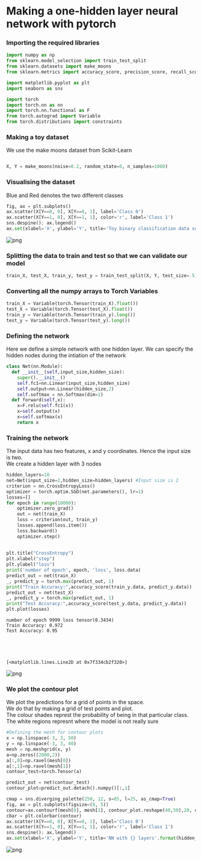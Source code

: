 # Making a one-hidden layer neural network with pytorch

### Importing the required libraries



```python
import numpy as np
from sklearn.model_selection import train_test_split
from sklearn.datasets import make_moons
from sklearn.metrics import accuracy_score, precision_score, recall_score

import matplotlib.pyplot as plt
import seaborn as sns

import torch
import torch.nn as nn
import torch.nn.functional as F
from torch.autograd import Variable
from torch.distributions import constraints
```

### Making a toy dataset
We use the make moons dataset from Scikit-Learn


```python

```


```python
X, Y = make_moons(noise=0.2, random_state=0, n_samples=1000)
```

### Visualising the dataset
Blue and Red denotes the two different classes 


```python
fig, ax = plt.subplots()
ax.scatter(X[Y==0, 0], X[Y==0, 1], label='Class 0')
ax.scatter(X[Y==1, 0], X[Y==1, 1], color='r', label='Class 1')
sns.despine(); ax.legend()
ax.set(xlabel='X', ylabel='Y', title='Toy binary classification data set');
```


![png](Toy_Classification_Pytorch_7_0.png)


### Splitting the data to train and test so that we can validate our model


```python
train_X, test_X, train_y, test_y = train_test_split(X, Y, test_size=.5)
```

### Converting all the numpy arrays to Torch Variables


```python
train_X = Variable(torch.Tensor(train_X).float())
test_X = Variable(torch.Tensor(test_X).float())
train_y = Variable(torch.Tensor(train_y).long())
test_y = Variable(torch.Tensor(test_y).long())
```

### Defining the network
Here we define a simple network with one hidden layer.
We can specify the hidden nodes during the intiation of the network


```python
class Net(nn.Module):
  def __init__(self,input_size,hidden_size):
    super().__init__()
    self.fc1=nn.Linear(input_size,hidden_size)
    self.output=nn.Linear(hidden_size,2)
    self.softmax = nn.Softmax(dim=1)
  def forward(self,x):
    x=F.relu(self.fc1(x))
    x=self.output(x)
    x=self.softmax(x)
    return x
```

### Training the network
The input data has two features, x and y coordinates. Hence the input size is two.   
We create a hidden layer with 3 nodes


```python
hidden_layers=10
net=Net(input_size=2,hidden_size=hidden_layers) #Input size is 2
criterion = nn.CrossEntropyLoss()
optimizer = torch.optim.SGD(net.parameters(), lr=1)
losses=[]
for epoch in range(10000):
    optimizer.zero_grad()
    out = net(train_X)
    loss = criterion(out, train_y)
    losses.append(loss.item())
    loss.backward()
    optimizer.step()
        
        
plt.title("CrossEntropy")
plt.xlabel("step")
plt.ylabel("loss")
print('number of epoch', epoch, 'loss', loss.data)
predict_out = net(train_X)
_, predict_y = torch.max(predict_out, 1)
print("Train Accuracy:",accuracy_score(train_y.data, predict_y.data))
predict_out = net(test_X)
_, predict_y = torch.max(predict_out, 1)
print("Test Accuracy:",accuracy_score(test_y.data, predict_y.data))
plt.plot(losses)
```

    number of epoch 9999 loss tensor(0.3434)
    Train Accuracy: 0.972
    Test Accuracy: 0.95
    




    [<matplotlib.lines.Line2D at 0x7f334cb2f320>]




![png](Toy_Classification_Pytorch_15_2.png)


### We plot the contour plot
We plot the predictions for a grid of points in the space.  
We do that by making a grid of test points and plot.  
The colour shades represt the probability of being in that particular class.  
The white regions represnt where the model is not really sure


```python
#Defining the mesh for contour plots
x = np.linspace(-3, 3, 50)
y = np.linspace(-3, 3, 40)
mesh = np.meshgrid(x, y)
a=np.zeros((2000,2))
a[:,0]=np.ravel(mesh[0])
a[:,1]=np.ravel(mesh[1])
contour_test=torch.Tensor(a)
```


```python
predict_out = net(contour_test)
contour_plot=predict_out.detach().numpy()[:,1]
```


```python
cmap = sns.diverging_palette(250, 12, s=85, l=25, as_cmap=True)
fig, ax = plt.subplots(figsize=(8, 5))
contour=ax.contourf(mesh[0], mesh[1], contour_plot.reshape(40,50),20, cmap=cmap);
cbar = plt.colorbar(contour)
ax.scatter(X[Y==0, 0], X[Y==0, 1], label='Class 0')
ax.scatter(X[Y==1, 0], X[Y==1, 1], color='r', label='Class 1')
sns.despine(); ax.legend()
ax.set(xlabel='X', ylabel='Y', title='NN with {} layers'.format(hidden_layers));
```


![png](Toy_Classification_Pytorch_19_0.png)



```python

```
